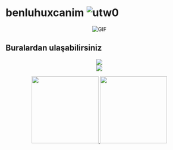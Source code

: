 # benluhuxcanim <img src="https://komarev.com/ghpvc/?username=utw0&label=Ziyaretçi%20Sayısı&color=552b75" alt="utw0" />

<div align="center">
 <img alt="GIF" src="https://cdn.discordapp.com/attachments/948192529512280084/1020435717018619934/IMG-20220327-WA0004.jpg"/> 
</div>





## Buralardan ulaşabilirsiniz
<div align="center">
<!--Sol tarafa bak abi orada kendi github linkini koy-->
 <a href="https://open.spotify.com/user/aoj0e0b3twag42g0h8nxqm4ms" target"blank_">
<img src="https://img.shields.io/badge/Spotify%20-1ed760.svg?&style=for-the-badge&logo=spotify&logoColor=white"></a>

<div align="center">
   <a href="https://discord.com/users/341592492224806914" target="_blank">
      <img src="https://lanyard-profile-readme.vercel.app/api/341592492224806914?bg=111111">
   </a>
</div>

<p align="center">
<a href="https://github.com/utw0">
  <img height="180em" src="https://github-readme-stats-eight-theta.vercel.app/api?username=utw0&show_icons=true&theme=algolia&include_all_commits=true&count_private=true"/>
  <img height="180em" src="https://github-readme-stats-eight-theta.vercel.app/api/top-langs/?username=utw0&layout=compact&langs_count=8&theme=algolia"/>
</a>
</p>

